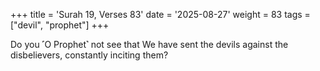 +++
title = 'Surah 19, Verses 83'
date = '2025-08-27'
weight = 83
tags = ["devil", "prophet"]
+++

Do you ˹O Prophet˺ not see that We have sent the devils against the disbelievers, constantly inciting them?